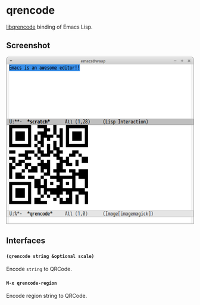 # qrencode

[libqrencode](https://fukuchi.org/works/qrencode/) binding of Emacs Lisp.

## Screenshot

![qrencode](image/qrencode.png)

## Interfaces

#### `(qrencode string &optional scale)`

Encode `string` to QRCode.

#### `M-x qrencode-region`

Encode region string to QRCode.
